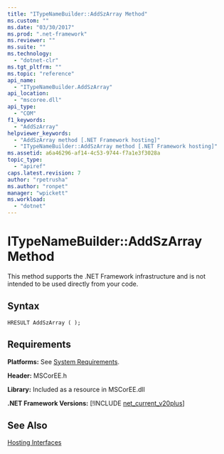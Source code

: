 ```yaml
---
title: "ITypeNameBuilder::AddSzArray Method"
ms.custom: ""
ms.date: "03/30/2017"
ms.prod: ".net-framework"
ms.reviewer: ""
ms.suite: ""
ms.technology: 
  - "dotnet-clr"
ms.tgt_pltfrm: ""
ms.topic: "reference"
api_name: 
  - "ITypeNameBuilder.AddSzArray"
api_location: 
  - "mscoree.dll"
api_type: 
  - "COM"
f1_keywords: 
  - "AddSzArray"
helpviewer_keywords: 
  - "AddSzArray method [.NET Framework hosting]"
  - "ITypeNameBuilder::AddSzArray method [.NET Framework hosting]"
ms.assetid: a6a46296-af14-4c53-9744-f7a1e3f3028a
topic_type: 
  - "apiref"
caps.latest.revision: 7
author: "rpetrusha"
ms.author: "ronpet"
manager: "wpickett"
ms.workload: 
  - "dotnet"
---
```

# ITypeNameBuilder::AddSzArray Method
This method supports the .NET Framework infrastructure and is not intended to be used directly from your code.  
  
## Syntax  
  
```  
HRESULT AddSzArray ( );  
```  
  
## Requirements  
 **Platforms:** See [System Requirements](../../../../docs/framework/get-started/system-requirements.md).  
  
 **Header:** MSCorEE.h  
  
 **Library:** Included as a resource in MSCorEE.dll  
  
 **.NET Framework Versions:** [!INCLUDE [net_current_v20plus](../../../../includes/net-current-v20plus-md.md)]  
  
## See Also  
 [Hosting Interfaces](../../../../docs/framework/unmanaged-api/hosting/hosting-interfaces.md)
